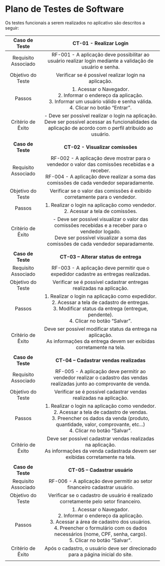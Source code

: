 # Plano de Testes de Software
Os testes funcionais a serem realizados no aplicativo são descritos a seguir:
 
| **Caso de Teste** 	| **CT-01 - Realizar Login** 	|
|:---:	|:---:	|
|	Requisito Associado 	| RF-001 - A aplicação deve possibilitar ao usuário realizar login mediante a validação de usuário e senha. |
| Objetivo do Teste 	| Verificar se é possível realizar login na aplicação. |
| Passos 	|  1. Acessar o Navegador. <br> 2. Informar o endereço da aplicação.<br> 3. Informar um usuário válido e senha válida. <br> 4. Clicar no botão “Entrar”. |
|Critério de Êxito | - Deve ser possível realizar o login na aplicação.<br>  Deve ser possível acessar as funcionalidades da aplicação de acordo com o perfil atribuído ao usuário. |
|  	|  	|
| **Caso de Teste** 	| **CT-02 - Visualizar comissões** 	|
|	Requisito Associado 	| RF-002 - A aplicação deve mostrar para o vendedor o valor das comissões recebidas e a receber.<br> RF-004 - A aplicação deve realizar a soma das comissões de cada vendedor separadamente. |
| Objetivo do Teste 	| Verificar se o valor das comissões é exibido corretamente para o vendedor. |
| Passos 	|  1. Realizar o login na aplicação como vendedor. <br> 2. Acessar a tela de comissões.<br> |
|Critério de Êxito | - Deve ser possível visualizar o valor das comissões recebidas e a receber para o vendedor logado.<br>  Deve ser possível visualizar a soma das comissões de cada vendedor separadamente. |
|  	|  	|
| **Caso de Teste** 	| **CT-03 – Alterar status de entrega** 	|
|	Requisito Associado 	| RF-003 - A aplicação deve permitir que o expedidor cadastre as entregas realizadas. |
| Objetivo do Teste 	| Verificar se é possível cadastrar entregas realizadas na aplicação. |
| Passos 	|  1.   	Realizar o login na aplicação como expedidor.<br> 2. Acessar a tela de cadastro de entregas. <br> 3. Modificar status da entrega (entregue, pendente).<br> 4. Clicar no botão “Salvar”. |
|Critério de Êxito | Deve ser possível modificar status da entrega na aplicação.<br>  As informações da entrega devem ser exibidas corretamente na tela. |
|  	|  	|
| **Caso de Teste** 	| **CT-04 – Cadastrar vendas realizadas** 	|
|	Requisito Associado 	| RF-005 - A aplicação deve permitir ao vendedor realizar o cadastro das vendas realizadas junto ao comprovante de venda. |
| Objetivo do Teste 	| Verificar se é possível cadastrar vendas realizadas na aplicação. |
| Passos 	|  1. Realizar o login na aplicação como vendedor. <br> 2. Acessar a tela de cadastro de vendas. <br> 3. Preencher os dados da venda (produto, quantidade, valor, comprovante, etc...)<br> 4. Clicar no botão “Salvar”. |
|Critério de Êxito | Deve ser possível cadastrar vendas realizadas na aplicação. <br>As informações da venda cadastrada devem ser exibidas corretamente na tela. |
|  	|  	|
| **Caso de Teste** 	| **CT-05 – Cadastrar usuário** 	|
|	Requisito Associado 	| RF-006 - A aplicação deve permitir ao setor financeiro cadastrar usuário. |
| Objetivo do Teste 	| Verificar se o cadastro de usuário é realizado corretamente pelo setor financeiro. |
| Passos 	|  1. Acessar o Navegador. <br> 2. Informar o endereço da aplicação. <br> 3. Acessar a área de cadastro dos usuários. <br> 4. Preencher o formulário com os dados necessários (nome, CPF, senha, cargo). <br> 5. Clicar no botão “Salvar”.|
|Critério de Êxito | Após o cadastro, o usuário deve ser direcionado para a página inicial do site. |
|  	|  	|

